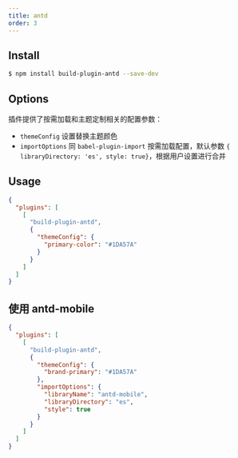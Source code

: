```yaml
---
title: antd
order: 3
---
```


## Install

```bash
$ npm install build-plugin-antd --save-dev
```

## Options

插件提供了按需加载和主题定制相关的配置参数：

- `themeConfig` 设置替换主题颜色
- `importOptions` 同 `babel-plugin-import` 按需加载配置，默认参数 `{ libraryDirectory: 'es', style: true}`，根据用户设置进行合并

## Usage

```json
{
  "plugins": [
    [
      "build-plugin-antd",
      {
        "themeConfig": {
          "primary-color": "#1DA57A"
        }
      }
    ]
  ]
}
```

## 使用 antd-mobile

```json
{
  "plugins": [
    [
      "build-plugin-antd",
      {
        "themeConfig": {
          "brand-primary": "#1DA57A"
        },
        "importOptions": {
          "libraryName": "antd-mobile",
          "libraryDirectory": "es",
          "style": true
        }
      }
    ]
  ]
}
```
